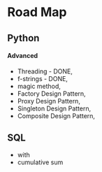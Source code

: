 # Road Map



## Python
#### Advanced
- Threading - DONE,
- f-strings - DONE,
- magic method,
- Factory Design Pattern,
- Proxy Design Pattern,
- Singleton Design Pattern,
- Composite Design Pattern,

## SQL
- with
- cumulative sum
